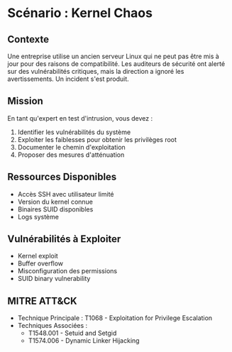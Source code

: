 # Scénario : Kernel Chaos
## Contexte
Une entreprise utilise un ancien serveur Linux qui ne peut pas être mis à jour pour des raisons de compatibilité. Les auditeurs de sécurité ont alerté sur des vulnérabilités critiques, mais la direction a ignoré les avertissements. Un incident s'est produit.

## Mission
En tant qu'expert en test d'intrusion, vous devez :
1. Identifier les vulnérabilités du système
2. Exploiter les faiblesses pour obtenir les privilèges root
3. Documenter le chemin d'exploitation
4. Proposer des mesures d'atténuation

## Ressources Disponibles
- Accès SSH avec utilisateur limité
- Version du kernel connue
- Binaires SUID disponibles
- Logs système

## Vulnérabilités à Exploiter
- Kernel exploit
- Buffer overflow
- Misconfiguration des permissions
- SUID binary vulnerability

## MITRE ATT&CK
- Technique Principale : T1068 - Exploitation for Privilege Escalation
- Techniques Associées :
  * T1548.001 - Setuid and Setgid
  * T1574.006 - Dynamic Linker Hijacking